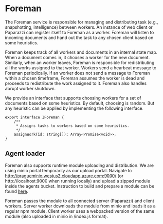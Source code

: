 # Foreman

The Foreman service is responsible for managing and distributing task (e.g., snapshotting, intelligence) between workers. An instance of web client or Paparazzi can register itself to Foreman as a worker. Foreman will listen to incoming documents and hand out the task to any chosen client based on some heuristics.

Foreman keeps track of all workers and documents in an internal state map. When a document comes in, it chooses a worker for the new document. Similarly, when an worker leaves, Foreman is responsible for redistributing all the works assigned to that worker. Workers send a hearbeat message to Foreman periodically. If an worker does not send a message to Foreman within a chosen timeframe, Foreman assumes the worker is dead and proceeds to redistribute the work assigned to it. Foreman also handles abrupt worker shutdown.

We provide an interface that supports choosing workers for a set of documents based on some heuristics. By default, choosing is random. But any heuristic can be applied by implementing the following interface.

```
export interface IForeman {
    /**
     * Assigns tasks to workers based on some heuristics.
     */
    assignWork(id: string[]): Array<Promise<void>>;
}
```

## Agent loader

Foreman also supports runtime module uploading and distribution. We are using minio portal temporarily as our upload portal. Navigate to http://pragueminio.westus2.cloudapp.azure.com:9000/ (or http://localhost:9000 when running locally) and upload a zipped module inside the agents bucket. Instruction to build and prepare a module can be found [here](https://github.com/Microsoft/FluidFramework/tree/master/doc/modules/resume-analytics#module-agent).

Foreman passes the module to all connected server (Paparazzi) and client workers. Server worker downloads the module from minio and loads it as a regular npm module. Client worker uses a webpacked version of the same module (also uploaded in minio in <module-name>/index.js format).